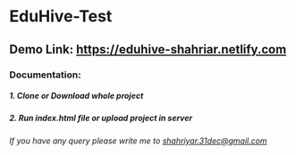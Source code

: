 # EduHive-Test

## Demo Link: https://eduhive-shahriar.netlify.com

### Documentation:
##### 1. Clone or Download whole project
##### 2. Run index.html file or upload project in server



###### If you have any query please write me to shahriyar.31dec@gmail.com

